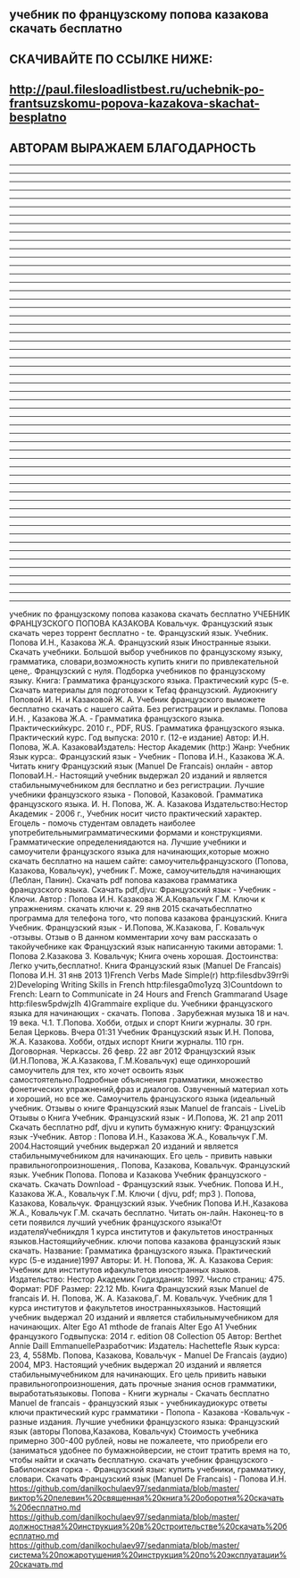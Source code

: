 учебник по французскому попова казакова скачать бесплатно
--------------------------------------------------
СКАЧИВАЙТЕ ПО ССЫЛКЕ НИЖЕ:
--------------------------------------------------
http://paul.filesloadlistbest.ru/uchebnik-po-frantsuzskomu-popova-kazakova-skachat-besplatno
--------------------------------------------------
АВТОРАМ ВЫРАЖАЕМ БЛАГОДАРНОСТЬ
--------------------------------------------------
--------------------------------------------------
--------------------------------------------------
--------------------------------------------------
--------------------------------------------------
--------------------------------------------------
--------------------------------------------------
--------------------------------------------------
--------------------------------------------------
--------------------------------------------------
--------------------------------------------------
--------------------------------------------------
--------------------------------------------------
--------------------------------------------------
--------------------------------------------------
--------------------------------------------------
--------------------------------------------------
--------------------------------------------------
--------------------------------------------------
--------------------------------------------------
--------------------------------------------------
--------------------------------------------------
--------------------------------------------------
--------------------------------------------------
--------------------------------------------------
--------------------------------------------------
--------------------------------------------------
--------------------------------------------------
--------------------------------------------------
--------------------------------------------------
--------------------------------------------------
--------------------------------------------------
--------------------------------------------------
--------------------------------------------------
--------------------------------------------------
--------------------------------------------------
--------------------------------------------------
--------------------------------------------------
--------------------------------------------------
--------------------------------------------------
--------------------------------------------------
--------------------------------------------------
--------------------------------------------------
--------------------------------------------------
--------------------------------------------------
--------------------------------------------------
--------------------------------------------------
--------------------------------------------------
--------------------------------------------------
--------------------------------------------------
--------------------------------------------------
--------------------------------------------------
--------------------------------------------------
--------------------------------------------------
учебник по французскому попова казакова скачать бесплатно УЧЕБНИК ФРАНЦУЗСКОГО ПОПОВА КАЗАКОВА Ковальчук. Французский язык скачать через торрент бесплатно - te. Французский язык. Учебник. Попова И.Н., Казакова Ж.А. Французский язык  Иностранные языки. Скачать учебники. Большой выбор учебников по французскому языку, грамматика, словари,возможность купить книги по привлекательной цене,. Французский с нуля. Подборка учебников по французскому языку. Книга: Грамматика французского языка. Практический курс (5-е. Скачать материалы для подготовки к Tefaq французский. Аудиокнигу Поповой И. Н. и Казаковой Ж. А. Учебник французского выможете бесплатно скачать с нашего сайта. Без регистрации и рекламы. Попова И.Н. , Казакова Ж.А. - Грамматика французского языка. Практическийкурс. 2010 г., PDF, RUS. Грамматика французского языка. Практический курс. Год выпуска: 2010 г. (12-е издание) Автор: И.Н. Попова, Ж.А. КазаковаИздатель: Нестор Академик (http:) Жанр: Учебник Язык курса:. Французский язык - Учебник - Попова И.Н., Казакова Ж.А. Читать книгу Французский язык (Manuel De Francais) онлайн - автор ПоповаИ.Н.- Настоящий учебник выдержал 20 изданий и является стабильнымучебником для бесплатно и без регистрации.
Лучшие учебники французского языка - Поповой, Казаковой. Грамматика французского языка. И. Н. Попова, Ж. А. Казакова Издательство:Нестор Академик - 2006 г., Учебник носит чисто практический характер. Егоцель - помочь студентам овладеть наиболее употребительнымиграмматическими формами и конструкциями. Грамматические определениядаются на. Лучшие учебники и самоучители французского языка для начинающих,которые можно скачать бесплатно на нашем сайте: самоучительфранцузского (Попова, Казакова, Ковальчук), учебник Г. Може, самоучительдля начинающих (Леблан, Панин). Скачать pdf попова казакова грамматика французского языка. Скачать pdf,djvu: Французский язык - Учебник - Ключи. Автор : Попова И.Н. Казакова Ж.А.Ковальчук Г.М. Ключи к упражнениям. скачать ключи к. 29 янв 2015 скачатьбесплатно программа для телефона того, что попова казакова французский. Книга Учебник. Французский язык - И.Попова, Ж.Казакова, Г. Ковальчук -отзывы. Отзыв о  В данном комментарии хочу вам рассказать о такойучебнике как Французский язык написанную такими авторами: 1. Попова 2.Казакова 3. Ковальчук; Книга очень хорошая.  Достоинства: Легко учить,бесплатно!. Книга Французский язык (Manuel De Francais) Попова И.Н. 31 янв 2013  1)French Verbs Made Simple(r) http:filesdbv39rr9i 2)Developing Writing Skills in French http:filesga0mo1yzq 3)Countdown to French: Learn to Communicate in 24 Hours and French Grammarand Usage http:filesw5pdwjzlh 4)Grammaire explique du. Учебники французского языка для начинающих - скачать. Попова .  Зарубежная музыка 18 и нач. 19 века. Ч.1. Т.Попова. Хобби, отдых и спорт  Книги  журналы. 30 грн. Белая Церковь. Вчера 01:31 Учебник Французский язык И.Н. Попова, Ж.А. Казакова. Хобби, отдых испорт  Книги  журналы. 110 грн. Договорная. Черкассы. 26 февр. 22 авг 2012  Французский язык (И.Н.Попова, Ж.А.Казакова, Г.М.Ковальчук)  еще одинхороший самоучитель для тех, кто хочет освоить язык самостоятельно.Подробные объяснения грамматики, множество фонетических упражнений,фраз и диалогов. Озвученный материал хоть и хороший, но все же. Самоучитель французского языка (идеальный учебник. Отзывы о книге Французский язык  Manuel de francais - LiveLib
Отзывы о Книга Учебник. Французский язык - И.Попова, Ж. 21 апр 2011  Скачать бесплатно pdf, djvu и купить бумажную книгу: Французский язык -Учебник. Автор : Попова И.Н., Казакова Ж.А., Ковальчук Г.М. 2004.Настоящий учебник выдержал 20 изданий и является стабильнымучебником для начинающих. Его цель - привить навыки правильногопроизношения,. Попова, Казакова, Ковальчук. Французский язык. Учебник Попова. Попова и Казакова Учебник французского - скачать. Скачать  Download - Французский язык. Учебник. Попова И.Н., Казакова Ж.А., Ковальчук Г.М.  Ключи ( djvu, pdf; mp3 ). Попова, Казакова, Ковальчук. Французский язык. Учебник Попова И.Н.,Казакова Ж.А., Ковальчук Г.М. скачать бесплатно. Читать он-лайн. Наконец-то в сети появился лучший учебник французского языка!От издателяУчебникдля 1 курса институтов и факультетов иностранных языков.Настоящийучебник. ключи попова казакова французский язык скачать. Название: Грамматика французского языка. Практический курс (5-е издание)1997 Авторы: И. Н. Попова, Ж. А. Казакова Серия: Учебник для институтов ифакультетов иностранных языков. Издательство: Нестор Академик Годиздания: 1997. Число страниц: 475. Формат: PDF Размер: 22.12 Mb. Книга Французский язык  Manuel de francais И. Н. Попова, Ж. А. Казакова,Г. М. Ковальчук. Учебник для 1 курса институтов и факультетов иностранныхязыков. Настоящий учебник выдержал 20 изданий и является стабильнымучебником для начинающих. Alter Ego A1 mthode de franais  Alter Ego A1 Учебник французкого Годвыпуска: 2014 г. edition 08 Collection 05 Автор: Berthet Annie Daill EmmanuelleРазработчик:  Издатель: Hachettefle Язык курса: 23, 4, 558Mb. Попова, Казакова, Ковальчук - Manuel De Francais (аудио) 2004, MP3. Настоящий учебник выдержал 20 изданий и является стабильнымучебником для начинающих. Его цель  привить навыки правильногопроизношения, дать прочные знания основ грамматики, выработатьязыковы. Попова - Книги  журналы -
Скачать бесплатно Manuel de francais - французский язык - учебникаудиокурс ответы ключи практический курс грамматики - Попопа - Казакова -Ковальчук - разные издания. Лучшие учебники французского языка: Французский язык (авторы Попова,Казакова, Ковальчук)  Стоимость учебника примерно 300-400 рублей, новы не пожалеете, что приобрели его (заниматься удобнее по бумажнойверсии, не стоит тратить время на то, чтобы найти и скачать бесплатную. скачать учебник французского - Бабилонская горка -. Французский язык: купить учебники, грамматику, словари. Скачать Французский язык (Manuel De Francais) - Попова И.Н.
https://github.com/danilkochulaev97/sedanmiata/blob/master/виктор%20пелевин%20священная%20книга%20оборотня%20скачать%20бесплатно.md
https://github.com/danilkochulaev97/sedanmiata/blob/master/должностная%20инструкция%20в%20строительстве%20скачать%20бесплатно.md
https://github.com/danilkochulaev97/sedanmiata/blob/master/система%20пожаротушения%20инструкция%20по%20эксплуатации%20скачать.md